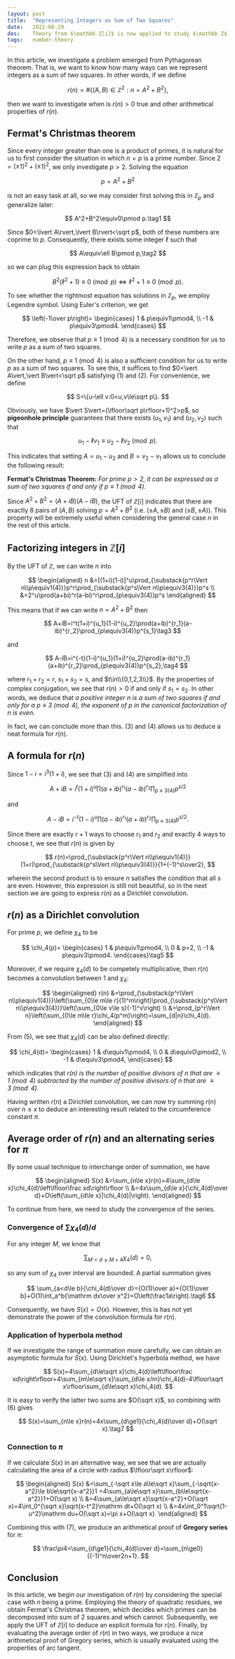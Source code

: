 ```yaml
---
layout: post
title:  "Representing Integers as Sum of Two Squares"
date:   2022-08-29
des:    Theory from $\mathbb Z[i]$ is now applied to study $\mathbb Z$
tags:   number-theory
---
```

In this article, we investigate a problem emerged from Pythagorean theorem. That is, we want to know how many ways can we represent integers as a sum of two squares. In other words, if we define

$$
r(n)=\#\{(A,B)\in\mathbb Z^2:n=A^2+B^2\},
$$

then we want to investigate when is $r(n)>0$ true and other arithmetical properties of $r(n)$.

## Fermat's Christmas theorem

Since every integer greater than one is a product of primes, it is natural for us to first consider the situation in which $n=p$ is a prime number. Since $2=(\pm1)^2+(\pm1)^2$, we only investigate $p>2$. Solving the equation

$$
p=A^2+B^2
$$

is not an easy task at all, so we may consider first solving this in $\mathbb Z_p$ and generalize later:

$$
A^2+B^2\equiv0\pmod p.\tag1
$$

Since $0<\lvert A\rvert,\lvert B\rvert<\sqrt p$, both of these numbers are coprime to $p$. Consequently, there exists some integer $\ell$ such that

$$
A\equiv\ell B\pmod p,\tag2
$$

so we can plug this expression back to obtain

$$
B^2(\ell^2+1)\equiv0\pmod p\iff\ell^2+1\equiv0\pmod p.
$$

To see whether the rightmost equation has solutions in $\mathbb Z_p$, we employ Legendre symbol. Using Euler's criterion, we get

$$
\left(-1\over p\right)=
\begin{cases}
1 & p\equiv1\pmod4, \\
-1 & p\equiv3\pmod4.
\end{cases}
$$

Therefore, we observe that $p\equiv1\pmod4$ is a necessary condition for us to write $p$ as a sum of two squares.

On the other hand, $p\equiv1\pmod4$ is also a sufficient condition for us to write $p$ as a sum of two squares. To see this, it suffices to find $0<\vert A\vert,\vert B\vert<\sqrt p$ satisfying (1) and (2). For convenience, we define

$$
S=\{u-\ell v:0<u,v\le\sqrt p\}.
$$

Obviously, we have $\vert S\vert=(\lfloor\sqrt p\rfloor+1)^2>p$, so **pigeonhole principle** guarantees that there exists $(u_1,v_1)$ and $(u_2,v_2)$ such that

$$
u_1-\ell v_1\equiv u_2-\ell v_2\pmod p.
$$

This indicates that setting $A=u_1-u_2$ and $B=v_2-v_1$ allows us to conclude the following result:

**Fermat's Christmas Theorem:** _For prime $p>2$, it can be expressed as a sum of two squares if and only if $p\equiv1\pmod4$._

Since $A^2+B^2=(A+iB)(A-iB)$, the UFT of $\mathbb Z[i]$ indicates that there are exactly 8 pairs of $(A,B)$ solving $p=A^2+B^2$ (i.e. $(\pm A,\pm B)$ and $(\pm B,\pm A)$). This property will be extremely useful when considering the general case $n$ in the rest of this article.

## Factorizing integers in $\mathbb Z[i]$

By the UFT of $\mathbb Z$, we can write $n$ into

$$
\begin{aligned}
n
&=[(1+i)(1-i)]^u\prod_{\substack{p^r\Vert n\\p\equiv1(4)}}p^r\prod_{\substack{p^s\Vert n\\p\equiv3(4)}}p^s \\
&=2^u\prod(a+bi)^r(a-bi)^r\prod_{p\equiv3(4)}p^s
\end{aligned}
$$

This means that if we can write $n=A^2+B^2$ then

$$
A+iB=i^t(1+i)^{u_1}(1-i)^{u_2}\prod(a+ib)^{r_1}(a-ib)^{r_2}\prod_{p\equiv3(4)}p^{s_1}\tag3
$$

and

$$
A-iB=i^{-t}(1-i)^{u_1}(1+i)^{u_2}\prod(a-ib)^{r_1}(a+ib)^{r_2}\prod_{p\equiv3(4)}p^{s_2},\tag4
$$

where $r_1+r_2=r$, $s_1+s_2=s$, and $t\in\\{0,1,2,3\\}$. By the properties of complex conjugation, we see that $r(n)>0$ if and only if $s_1=s_2$. In other words, we deduce that _a positive integer $n$ is a sum of two squares if and only for a $p\equiv3\pmod4$, the exponent of $p$ in the canonical factorization of $n$ is even._

In fact, we can conclude more than this. (3) and (4) allows us to deduce a neat formula for $r(n)$.

## A formula for $r(n)$

Since $1-i=i^3(1+i)$, we see that (3) and (4) are simplified into

$$
A+iB=i^t(1+i)^u\prod(a+ib)^{r_1}(a-ib)^{r_2}\prod_{p\equiv3(4)}p^{s/2}
$$

and

$$
A-iB=i^{-t}(1-i)^u\prod(a-ib)^{r_1}(a+ib)^{r_2}\prod_{p\equiv3(4)}p^{s/2}.
$$

Since there are exactly $r+1$ ways to choose $r_1$ and $r_2$ and exactly 4 ways to choose $t$, we see that $r(n)$ is given by

$$
r(n)=\prod_{\substack{p^r\Vert n\\p\equiv1(4)}}(1+r)\prod_{\substack{p^s\Vert n\\p\equiv3(4)}}{1+(-1)^s\over2},
$$

wherein the second product is to ensure $n$ satisfies the condition that all $s$ are even. However, this expression is still not beautiful, so in the next section we are going to express $r(n)$ as a Dirichlet convolution.

## $r(n)$ as a Dirichlet convolution

For prime $p$, we define $\chi_4$ to be

$$
\chi_4(p)=
\begin{cases}
1 & p\equiv1\pmod4, \\
0 & p=2, \\
-1 & p\equiv3\pmod4.
\end{cases}\tag5
$$

Moreover, if we require $\chi_4(d)$ to be competely multiplicative, then $r(n)$ becomes a convolution between $1$ and $\chi_4$:

$$
\begin{aligned}
r(n)
&=\prod_{\substack{p^r\Vert n\\p\equiv1(4)}}\left(\sum_{0\le m\le r}(1)^m\right)\prod_{\substack{p^s\Vert n\\p\equiv3(4)}}\left(\sum_{0\le v\le s}(-1)^v\right) \\
&=\prod_{p^r\Vert n}\left(\sum_{0\le m\le r}\chi_4(p^m)\right)=\sum_{d|n}\chi_4(d).
\end{aligned}
$$

From (5), we see that $\chi_4(d)$ can be also defined directly:

$$
\chi_4(d)=
\begin{cases}
1 & d\equiv1\pmod4, \\
0 & d\equiv0\pmod2, \\
-1 & d\equiv3\pmod4,
\end{cases}
$$

which indicates that _$r(n)$ is the number of positive divisors of $n$ that are $\equiv1\pmod4$ subtracted by the number of positive divisors of $n$ that are $\equiv3\pmod4$._

Having written $r(n)$ a Dirichlet convolution, we can now try summing $r(n)$ over $n\le x$ to deduce an interesting result related to the circumference constant $\pi$.

## Average order of $r(n)$ and an alternating series for $\pi$

By some usual technique to interchange order of summation, we have

$$
\begin{aligned}
S(x)
&=\sum_{n\le x}r(n)=4\sum_{d\le x}\chi_4(d)\left\lfloor\frac xd\right\rfloor \\
&=4x\sum_{d\le x}{\chi_4(d)\over d}+O\left(\sum_{d\le x}|\chi_4(d)|\right).
\end{aligned}
$$

To continue from here, we need to study the convergence of the series.

### Convergence of $\sum\chi_4(d)/d$

For any integer $M$, we know that

$$
\sum_{M<d\le M+4}\chi_4(d)=0,
$$

so any sum of $\chi_4$ over interval are bounded. A partial summation gives

$$
\sum_{a<d\le b}{\chi_4(d)\over d}={O(1)\over a}+{O(1)\over b}+O(1)\int_a^b{\mathrm dx\over x^2}=O\left(\frac1a\right).\tag6
$$

Consequently, we have $S(x)=O(x)$. However, this is has not yet demonstrate the power of the convolution formula for $r(n)$.

### Application of hyperbola method

If we investigate the range of summation more carefully, we can obtain an asymptotic formula for $S(x)$. Using Dirichlet's hyperbola method, we have

$$
S(x)=4\sum_{d\le\sqrt x}\chi_4(d)\left\lfloor\frac xd\right\rfloor+4\sum_{m\le\sqrt x}\sum_{d\le x/m}\chi_4(d)-4\lfloor\sqrt x\rfloor\sum_{d\le\sqrt x}\chi_4(d).
$$

It is easy to verify the latter two sums are $O(\sqrt x)$, so combining with (6) gives

$$
S(x)=\sum_{n\le x}r(n)=4x\sum_{d\ge1}{\chi_4(d)\over d}+O(\sqrt x).\tag7
$$

### Connection to $\pi$

If we calculate $S(x)$ in an alternative way, we see that we are actually calculating the area of a circle with radius $\lfloor\sqrt x\rfloor$:

$$
\begin{aligned}
S(x)
&=\sum_{-\sqrt x\le a\le\sqrt x}\sum_{-\sqrt{x-a^2}\le b\le\sqrt{x-a^2}}1
=4\sum_{a\le\sqrt x}\sum_{b\le\sqrt{x-a^2}}1+O(\sqrt x) \\
&=4\sum_{a\le\sqrt x}\sqrt{x-a^2}+O(\sqrt x)=4\int_0^{\sqrt x}\sqrt{x-t^2}\mathrm dt+O(\sqrt x) \\
&=4x\int_0^1\sqrt{1-u^2}\mathrm du+O(\sqrt x)=\pi x+O(\sqrt x).
\end{aligned}
$$

Combining this with (7), we produce an arithmetical proof of **Gregory series** for $\pi$:

$$
\frac\pi4=\sum_{d\ge1}{\chi_4(d)\over d}=\sum_{n\ge0}{(-1)^n\over2n+1}.
$$

## Conclusion

In this article, we begin our investigation of $r(n)$ by considering the special case with $n$ being a prime. Employing the theory of quadratic residues, we obtain Fermat's Christmas theorem, which decides which primes can be decomposed into sum of 2 squares and which cannot. Subsequently, we apply the UFT of $\mathbb Z[i]$ to deduce an explicit formula for $r(n)$. Finally, by evaluating the average order of $r(n)$ in two ways, we produce a nice arithmetical proof of Gregory series, which is usually evaluated using the properties of arc tangent.
